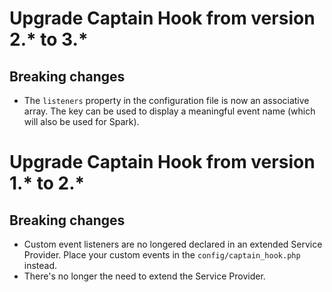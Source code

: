 # Upgrade Captain Hook from version 2.* to 3.*

## Breaking changes
- The `listeners` property in the configuration file is now an associative array. The key can be used to display a meaningful event name (which will also be used for Spark).

# Upgrade Captain Hook from version 1.* to 2.*

## Breaking changes
- Custom event listeners are no longered declared in an extended Service Provider. Place your custom events in the `config/captain_hook.php` instead.
- There's no longer the need to extend the Service Provider.
